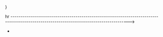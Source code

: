 
  
  
  
}

hr 
      ------------------------------------------------------------------------------------------------------------------------------------------>
      

            
        
                
                
          
          
-            
                 
                                       
                                          
        

